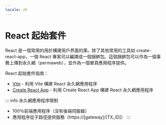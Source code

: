 ```yaml
---
locale: zh
---
```

# React 起始套件

React 是一個常用的用於構建用戶界面的庫。除了其他常用的工具如 create-react-app，一個 React 專案可以編譯成一個捆綁包。這個捆綁包可以作為一個事務上傳到永久網（permaweb），並作為一個單頁應用程序提供。

React 起始套件指南：

* [Vite](./vite.md) - 利用 Vite 構建 React 永久網應用程序
* [Create React App](./create-react-app.md) - 利用 Create React App 構建 React 永久網應用程序

::: info 永久網應用程序限制
* 100％前端應用程序（沒有後端伺服器）
* 應用程序從子路徑提供服務（https://[gateway]/[TX_ID]）
:::